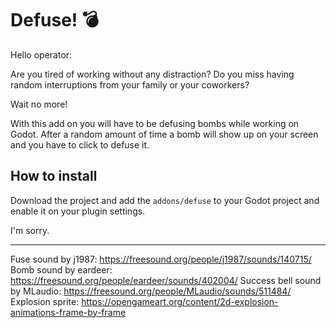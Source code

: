 # Defuse! 💣

Hello operator:

Are you tired of working without any distraction? Do you miss having random interruptions from your family or your coworkers?

Wait no more!

With this add on you will have to be defusing bombs while working on Godot. After a random amount of time a bomb will show up on your screen and you have to click to defuse it.

## How to install

Download the project and add the `addons/defuse` to your Godot project and enable it on your plugin settings.





I'm sorry.

----

Fuse sound by j1987: https://freesound.org/people/j1987/sounds/140715/
Bomb sound by eardeer: https://freesound.org/people/eardeer/sounds/402004/
Success bell sound by MLaudio: https://freesound.org/people/MLaudio/sounds/511484/
Explosion sprite: https://opengameart.org/content/2d-explosion-animations-frame-by-frame